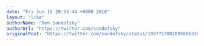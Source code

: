 ```yaml
---
date: "Fri Jun 15 20:53:44 +0000 2018"
layout: "like"
authorName: "Ben Sandofsky"
authorUrl: "https://twitter.com/sandofsky"
originalPost: "https://twitter.com/sandofsky/status/1007727882095886336"
---
```

